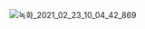 ![녹화_2021_02_23_10_04_42_869](https://user-images.githubusercontent.com/65489223/108796088-461c4200-75cb-11eb-9954-3ef5ae98975e.gif)
